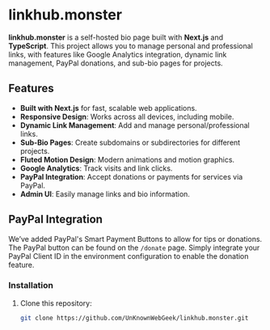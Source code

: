 # linkhub.monster

**linkhub.monster** is a self-hosted bio page built with **Next.js** and **TypeScript**. This project allows you to manage personal and professional links, with features like Google Analytics integration, dynamic link management, PayPal donations, and sub-bio pages for projects.

## Features

- **Built with Next.js** for fast, scalable web applications.
- **Responsive Design**: Works across all devices, including mobile.
- **Dynamic Link Management**: Add and manage personal/professional links.
- **Sub-Bio Pages**: Create subdomains or subdirectories for different projects.
- **Fluted Motion Design**: Modern animations and motion graphics.
- **Google Analytics**: Track visits and link clicks.
- **PayPal Integration**: Accept donations or payments for services via PayPal.
- **Admin UI**: Easily manage links and bio information.

## PayPal Integration
We’ve added PayPal's Smart Payment Buttons to allow for tips or donations. The PayPal button can be found on the `/donate` page. Simply integrate your PayPal Client ID in the environment configuration to enable the donation feature.

### Installation

1. Clone this repository:
   ```bash
   git clone https://github.com/UnKnownWebGeek/linkhub.monster.git

